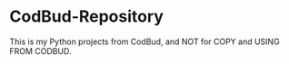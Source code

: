 # CodBud-Repository
This is my Python projects from CodBud, and NOT for COPY and USING FROM CODBUD.
